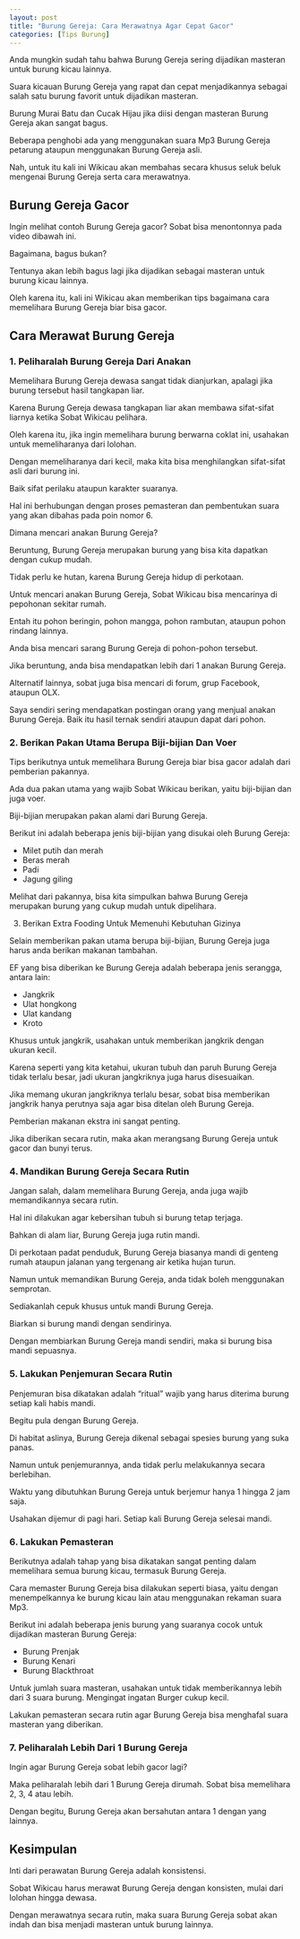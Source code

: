 ```yaml
---
layout: post
title: "Burung Gereja: Cara Merawatnya Agar Cepat Gacor"
categories: [Tips Burung]
---
```


Anda mungkin sudah tahu bahwa Burung Gereja sering dijadikan masteran untuk burung kicau lainnya.

Suara kicauan Burung Gereja yang rapat dan cepat menjadikannya sebagai salah satu burung favorit untuk dijadikan masteran.

Burung Murai Batu dan Cucak Hijau jika diisi dengan masteran Burung Gereja akan sangat bagus.

Beberapa penghobi ada yang menggunakan suara Mp3 Burung Gereja petarung ataupun menggunakan Burung Gereja asli.

Nah, untuk itu kali ini Wikicau akan membahas secara khusus seluk beluk mengenai Burung Gereja serta cara merawatnya.

## Burung Gereja Gacor

Ingin melihat contoh Burung Gereja gacor? Sobat bisa menontonnya pada video dibawah ini.

Bagaimana, bagus bukan?

Tentunya akan lebih bagus lagi jika dijadikan sebagai masteran untuk burung kicau lainnya.

Oleh karena itu, kali ini Wikicau akan memberikan tips bagaimana cara memelihara Burung Gereja biar bisa gacor.

## Cara Merawat Burung Gereja

### 1. Peliharalah Burung Gereja Dari Anakan

Memelihara Burung Gereja dewasa sangat tidak dianjurkan, apalagi jika burung tersebut hasil tangkapan liar.

Karena Burung Gereja dewasa tangkapan liar akan membawa sifat-sifat liarnya ketika Sobat Wikicau pelihara.

Oleh karena itu, jika ingin memelihara burung berwarna coklat ini, usahakan untuk memeliharanya dari lolohan.

Dengan memeliharanya dari kecil, maka kita bisa menghilangkan sifat-sifat asli dari burung ini.

Baik sifat perilaku ataupun karakter suaranya.

Hal ini berhubungan dengan proses pemasteran dan pembentukan suara yang akan dibahas pada poin nomor 6.

Dimana mencari anakan Burung Gereja?

Beruntung, Burung Gereja merupakan burung yang bisa kita dapatkan dengan cukup mudah.

Tidak perlu ke hutan, karena Burung Gereja hidup di perkotaan.

Untuk mencari anakan Burung Gereja, Sobat Wikicau bisa mencarinya di pepohonan sekitar rumah.

Entah itu pohon beringin, pohon mangga, pohon rambutan, ataupun pohon rindang lainnya.

Anda bisa mencari sarang Burung Gereja di pohon-pohon tersebut.

Jika beruntung, anda bisa mendapatkan lebih dari 1 anakan Burung Gereja.

Alternatif lainnya, sobat juga bisa mencari di forum, grup Facebook, ataupun OLX.

Saya sendiri sering mendapatkan postingan orang yang menjual anakan Burung Gereja. Baik itu hasil ternak sendiri ataupun dapat dari pohon.

### 2. Berikan Pakan Utama Berupa Biji-bijian Dan Voer

Tips berikutnya untuk memelihara Burung Gereja biar bisa gacor adalah dari pemberian pakannya.

Ada dua pakan utama yang wajib Sobat Wikicau berikan, yaitu biji-bijian dan juga voer.

Biji-bijian merupakan pakan alami dari Burung Gereja.

Berikut ini adalah beberapa jenis biji-bijian yang disukai oleh Burung Gereja:

- Milet putih dan merah
- Beras merah
- Padi
- Jagung giling

Melihat dari pakannya, bisa kita simpulkan bahwa Burung Gereja merupakan burung yang cukup mudah untuk dipelihara.

3. Berikan Extra Fooding Untuk Memenuhi Kebutuhan Gizinya

Selain memberikan pakan utama berupa biji-bijian, Burung Gereja juga harus anda berikan makanan tambahan.

EF yang bisa diberikan ke Burung Gereja adalah beberapa jenis serangga, antara lain:

- Jangkrik
- Ulat hongkong
- Ulat kandang
- Kroto

Khusus untuk jangkrik, usahakan untuk memberikan jangkrik dengan ukuran kecil.

Karena seperti yang kita ketahui, ukuran tubuh dan paruh Burung Gereja tidak terlalu besar, jadi ukuran jangkriknya juga harus disesuaikan.

Jika memang ukuran jangkriknya terlalu besar, sobat bisa memberikan jangkrik hanya perutnya saja agar bisa ditelan oleh Burung Gereja.

Pemberian makanan ekstra ini sangat penting.

Jika diberikan secara rutin, maka akan merangsang Burung Gereja untuk gacor dan bunyi terus.

### 4. Mandikan Burung Gereja Secara Rutin

Jangan salah, dalam memelihara Burung Gereja, anda juga wajib memandikannya secara rutin.

Hal ini dilakukan agar kebersihan tubuh si burung tetap terjaga.

Bahkan di alam liar, Burung Gereja juga rutin mandi.

Di perkotaan padat penduduk, Burung Gereja biasanya mandi di genteng rumah ataupun jalanan yang tergenang air ketika hujan turun.

Namun untuk memandikan Burung Gereja, anda tidak boleh menggunakan semprotan.

Sediakanlah cepuk khusus untuk mandi Burung Gereja.

Biarkan si burung mandi dengan sendirinya.

Dengan membiarkan Burung Gereja mandi sendiri, maka si burung bisa mandi sepuasnya.

### 5. Lakukan Penjemuran Secara Rutin

Penjemuran bisa dikatakan adalah “ritual” wajib yang harus diterima burung setiap kali habis mandi.

Begitu pula dengan Burung Gereja.

Di habitat aslinya, Burung Gereja dikenal sebagai spesies burung yang suka panas.

Namun untuk penjemurannya, anda tidak perlu melakukannya secara berlebihan.

Waktu yang dibutuhkan Burung Gereja untuk berjemur hanya 1 hingga 2 jam saja.

Usahakan dijemur di pagi hari. Setiap kali Burung Gereja selesai mandi.

### 6. Lakukan Pemasteran

Berikutnya adalah tahap yang bisa dikatakan sangat penting dalam memelihara semua burung kicau, termasuk Burung Gereja.

Cara memaster Burung Gereja bisa dilakukan seperti biasa, yaitu dengan menempelkannya ke burung kicau lain atau menggunakan rekaman suara Mp3.

Berikut ini adalah beberapa jenis burung yang suaranya cocok untuk dijadikan masteran Burung Gereja:

- Burung Prenjak
- Burung Kenari
- Burung Blackthroat

Untuk jumlah suara masteran, usahakan untuk tidak memberikannya lebih dari 3 suara burung. Mengingat ingatan Burger cukup kecil.

Lakukan pemasteran secara rutin agar Burung Gereja bisa menghafal suara masteran yang diberikan.

### 7. Peliharalah Lebih Dari 1 Burung Gereja

Ingin agar Burung Gereja sobat lebih gacor lagi?

Maka peliharalah lebih dari 1 Burung Gereja dirumah. Sobat bisa memelihara 2, 3, 4 atau lebih.

Dengan begitu, Burung Gereja akan bersahutan antara 1 dengan yang lainnya.

## Kesimpulan

Inti dari perawatan Burung Gereja adalah konsistensi.

Sobat Wikicau harus merawat Burung Gereja dengan konsisten, mulai dari lolohan hingga dewasa.

Dengan merawatnya secara rutin, maka suara Burung Gereja sobat akan indah dan bisa menjadi masteran untuk burung lainnya.